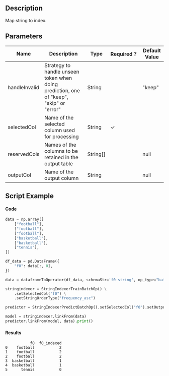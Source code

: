 ## Description
Map string to index.

## Parameters
| Name | Description | Type | Required？ | Default Value |
| --- | --- | --- | --- | --- |
| handleInvalid | Strategy to handle unseen token when doing prediction, one of "keep", "skip" or "error" | String |  | "keep" |
| selectedCol | Name of the selected column used for processing | String | ✓ |  |
| reservedCols | Names of the columns to be retained in the output table | String[] |  | null |
| outputCol | Name of the output column | String |  | null |


## Script Example
#### Code
```python
data = np.array([
    ["football"],
    ["football"],
    ["football"],
    ["basketball"],
    ["basketball"],
    ["tennis"],
])

df_data = pd.DataFrame({
    "f0": data[:, 0],
})

data = dataframeToOperator(df_data, schemaStr='f0 string', op_type="batch")

stringindexer = StringIndexerTrainBatchOp() \
    .setSelectedCol("f0") \
    .setStringOrderType("frequency_asc")

predictor = StringIndexerPredictBatchOp().setSelectedCol("f0").setOutputCol("f0_indexed")

model = stringindexer.linkFrom(data)
predictor.linkFrom(model, data).print()
```

#### Results

```
           f0  f0_indexed
0    football           2
1    football           2
2    football           2
3  basketball           1
4  basketball           1
5      tennis           0
```

